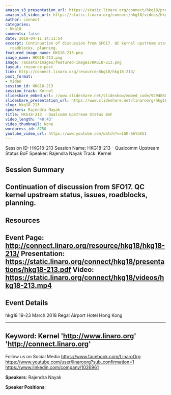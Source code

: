 ```yaml
---
amazon_s3_presentation_url: https://static.linaro.org/connect/hkg18/presentations/hkg18-213.pdf
amazon_s3_video_url: https://static.linaro.org/connect/hkg18/videos/hkg18-213.mp4
author: connect
categories:
- hkg18
comments: false
date: 2018-04-11 14:11:54
excerpt: Continuation of discussion from SFO17. QC kernel upstream status, issues,
  roadblocks, planning.
featured_image_name: HKG18-213.png
image_name: HKG18-213.png
image: /assets/images/featured-images/HKG18-213.png
layout: resource-post
link: http://connect.linaro.org/resource/hkg18/hkg18-213/
post_format:
- Video
session_id: HKG18-213
session_track: Kernel
slideshare_embed_url: //www.slideshare.net/slideshow/embed_code/92948801
slideshare_presentation_url: https://www.slideshare.net/linaroorg/hkg18213-qualcomm-upstream-status-bof
slug: hkg18-213
speakers: Rajendra Nayak
title: HKG18-213 - Qualcomm Upstream Status BoF
video_length: '48:43'
video_thumbnail: None
wordpress_id: 8750
youtube_video_url: https://www.youtube.com/watch?v=1GK-6hYoKSI
---
```


Session ID: HKG18-213
Session Name: HKG18-213 - Qualcomm Upstream Status BoF
Speaker: Rajendra Nayak
Track: Kernel


## Session Summary
Continuation of discussion from SFO17. QC kernel upstream status, issues, roadblocks, planning.
---------------------------------------------------
## Resources
Event Page: http://connect.linaro.org/resource/hkg18/hkg18-213/
Presentation: https://static.linaro.org/connect/hkg18/presentations/hkg18-213.pdf
Video: https://static.linaro.org/connect/hkg18/videos/hkg18-213.mp4
 ---------------------------------------------------
## Event Details
hkg18
19-23 March 2018
Regal Airport Hotel Hong Kong

---------------------------------------------------
Keyword: Kernel
'http://www.linaro.org'
'http://connect.linaro.org'
---------------------------------------------------
Follow us on Social Media
https://www.facebook.com/LinaroOrg
https://www.youtube.com/user/linaroorg?sub_confirmation=1
https://www.linkedin.com/company/1026961

**Speakers**: Rajendra Nayak

**Speaker Positions**:
